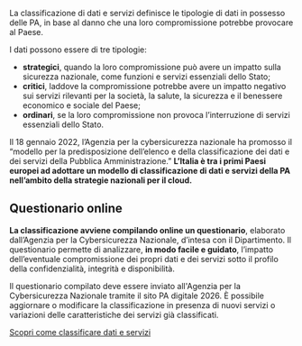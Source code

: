La classificazione di dati e servizi definisce le tipologie di dati in possesso delle PA, in base al danno che una loro compromissione potrebbe provocare al Paese.

I dati possono essere di tre tipologie:

- **strategici**, quando la loro compromissione può avere un impatto sulla sicurezza nazionale, come funzioni e servizi essenziali dello Stato;
- **critici**, laddove la compromissione potrebbe avere un impatto negativo sui servizi rilevanti per la società, la salute, la sicurezza e il benessere economico e sociale del Paese;
- **ordinari**, se la loro compromissione non provoca l’interruzione di servizi essenziali dello Stato.

Il 18 gennaio 2022, l’Agenzia per la cybersicurezza nazionale ha promosso il “modello per la predisposizione dell’elenco e della classificazione dei dati e dei servizi della Pubblica Amministrazione.” **L’Italia è tra i primi Paesi europei ad adottare un modello di classificazione di dati e servizi della PA nell’ambito della strategie nazionali per il cloud.**

## Questionario online

**La classificazione avviene compilando online un questionario**, elaborato dall’Agenzia per la Cybersicurezza Nazionale, d’intesa con il Dipartimento. Il questionario permette di analizzare, **in modo facile e guidato**, l’impatto dell’eventuale compromissione dei propri dati e dei servizi sotto il profilo della confidenzialità, integrità e disponibilità.

Il questionario compilato deve essere inviato all'Agenzia per la Cybersicurezza Nazionale tramite il sito PA digitale 2026. È possibile aggiornare o modificare la classificazione in presenza di nuovi servizi o variazioni delle caratteristiche dei servizi già classificati.

<div class="col-12 text-center mt-3 mb-5">
<a href="https://padigitale2026.gov.it/come-partecipare/classifica-pa/" class="btn btn-primary" target="_blank">Scopri come classificare dati e servizi</a>
</div>
